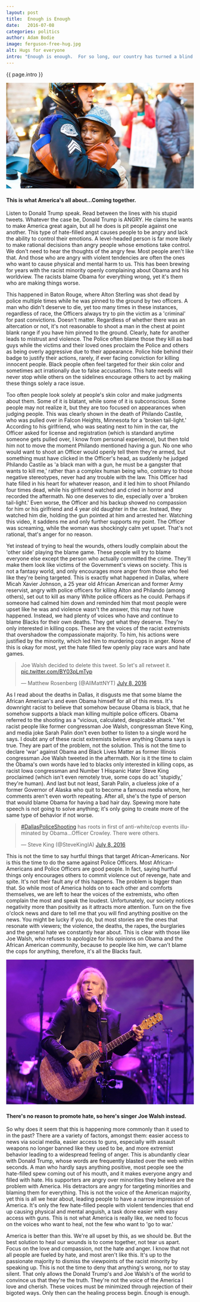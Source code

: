 ```yaml
---
layout: post
title:  Enough is Enough
date:   2016-07-08
categories: politics
author: Adam Bodie
image: ferguson-free-hug.jpg
alt: Hugs for everyone
intro: "Enough is enough.  For so long, our country has turned a blind eye on racism, proclaiming that it's not a big deal like it used to be, just because of Civil Rights and the elimination of Jim Crow laws.  But recent events, particularly the deaths of Alton Sterling in Baton Rouge, Philando Castile in Falcon Heights, Minnesota and the deaths of five police officers in Dallas have shown just how horrific racism in the United States really is.  Is there a coincidence that this is happening now at this current time?  Of course not.  This is a by-product of the anger and race baiting politics that Donald Trump has shoved down America's throats."
---
```

<div class="article">
<p> {{ page.intro }}</p>
<div class="blog-pic">
		<img src="/img/ferguson-free-hug.jpg" data-toggle="tooltip" title="Hugs for everyone" class="image block img-responsive">
		<h4>This is what America's all about...Coming together.</h4>
</div>
	<p>Listen to Donald Trump speak.  Read between the lines with his stupid tweets.  Whatever the case be, Donald Trump is ANGRY.  He claims he wants to make America great again, but all he does is pit people against one another.  This type of hate-filled angst causes people to be angry and lack the ability to control their emotions.  A level-headed person is far more likely to make rational decisions than angry people whose emotions take control.  We don't need to hear the thoughts of the angry few.  Most people aren't like that.  And those who are angry with violent tendencies are often the ones who want to cause physical and mental harm to us.  This has been brewing for years with the racist minority openly complaining about Obama and his worldview.  The racists blame Obama for everything wrong, yet it's them who are making things worse.</p>
	<p>This happened in Baton Rouge, where Alton Sterling was shot dead by police multiple times while he was pinned to the ground by two officers.  A man who didn't deserve to die, yet too many times in these instances, regardless of race, the Officers always try to pin the victim as a 'criminal' for past convictions.  Doesn't matter.  Regardless of whether there was an altercation or not, it's not reasonable to shoot a man in the chest at point blank range if you have him pinned to the ground.  Clearly, hate for another leads to mistrust and violence.  The Police often blame those they kill as bad guys while the victims and their loved ones proclaim the Police and others as being overly aggressive due to their appearance.  Police hide behind their badge to justify their actions, rarely, if ever facing conviction for killing innocent people.  Black people often feel targeted for their skin color and sometimes act irrationally due to false accusations.  This hate needs will never stop while others on the sidelines encourage others to act by making these things solely a race issue.</p>
	<p>Too often people look solely at people's skin color and make judgments about them.  Some of it is blatant, while some of it is subconscious.  Some people may not realize it, but they are too focused on appearances when judging people.  This was clearly shown in the death of Philando Castile, who was pulled over in Falcon Heights, Minnesota for a 'broken tail-light.'  According to his girlfriend, who was seating next to him in the car, the Officer asked for license and registration (which is standard anytime someone gets pulled over, I know from personal experience), but then told him not to move the moment Philando mentioned having a gun.  No one who would want to shoot an Officer would openly tell them they're armed, but something must have clicked in the Officer's head, as suddenly he judged Philando Castile as 'a black man with a gun, he must be a gangster that wants to kill me,' rather than a complex human being who, contrary to those negative stereotypes, never had any trouble with the law.  This Officer had hate filled in his heart for whatever reason, and it led him to shoot Philando four times dead, while his girlfriend watched and cried in horror and recorded the aftermath.  No one deserves to die, especially over a 'broken tail-light.'  Even worse, the Officer and his backup showed no compassion for him or his girlfriend and 4 year old daughter in the car.  Instead, they watched him die, holding the gun pointed at him and arrested her.  Watching this video, it saddens me and only further supports my point.  The Officer was screaming, while the woman was shockingly calm yet upset.  That's not rational, that's anger for no reason.</p>
	<p>Yet instead of trying to heal the wounds, others loudly complain about the 'other side' playing the blame game.  These people will try to blame everyone else except the person who actually committed the crime.  They'll make them look like victims of the Government's views on society.  This is not a fantasy world, and only encourages more anger from those who feel like they're being targeted.  This is exactly what happened in Dallas, where Micah Xavier Johnson, a 25 year old African American and former Army reservist, angry with police officers for killing Alton and Philando (among others), set out to kill as many White police officers as he could.  Perhaps if someone had calmed him down and reminded him that most people were upset like he was and violence wasn't the answer, this may not have happened.  Instead, we had plenty of voices who have and continue to blame Blacks for their own deaths.  They get what they deserve.  They're only interested in killing cops.  These are the voices of the racist extremists that overshadow the compassionate majority.  To him, his actions were justified by the minority, which led him to murdering cops in anger.  None of this is okay for most, yet the hate filled few openly play race wars and hate games.</p>
<blockquote class="twitter-tweet" data-lang="en"><p lang="en" dir="ltr">Joe Walsh decided to delete this tweet. So let&#39;s all retweet it. <a href="https://t.co/BY03pLmTyp">pic.twitter.com/BY03pLmTyp</a></p>&mdash; Matthew Rosenberg (@AllMattNYT) <a href="https://twitter.com/AllMattNYT/status/751281426784329728">July 8, 2016</a></blockquote>
	<p>As I read about the deaths in Dallas, it disgusts me that some blame the African American's and even Obama himself for all of this mess.  It's downright racist to believe that somehow because Obama is black, that he somehow supports a black man killing multiple police officers.  Obama referred to the shooting as a “vicious, calculated, despicable attack.”  Yet racist people like former congressman Joe Walsh, congressman Steve King, and media joke Sarah Palin don't even bother to listen to a single word he says.  I doubt any of these racist extremists believe anything Obama says is true.  They are part of the problem, not the solution.  This is not the time to declare 'war' against Obama and Black Lives Matter as former Illinois congressman Joe Walsh tweeted in the aftermath.   Nor is it the time to claim the Obama's own words have led to blacks only interested in killing cops, as racist Iowa congressman and Number 1 Hispanic Hater Steve King proclaimed (which isn't even remotely true, some cops do act 'stupidly,' they're human).  And last but not least, Sarah Palin, a clueless joke of a former Governor of Alaska who quit to become a famous media whore, her comments aren't even worth repeating.  After all, she's the type of person that would blame Obama for having a bad hair day.  Spewing more hate speech is not going to solve anything; it's only going to create more of the same type of behavior if not worse.</p>
<blockquote class="twitter-tweet" data-lang="en"><p lang="en" dir="ltr"><a href="https://twitter.com/hashtag/DallasPoliceShooting?src=hash">#DallasPoliceShooting</a> has roots in first of anti-white/cop events illuminated by Obama...Officer Crowley. There were others.</p>&mdash; Steve King (@SteveKingIA) <a href="https://twitter.com/SteveKingIA/status/751490647799005184">July 8, 2016</a></blockquote>
	<p>This is not the time to say hurtful things that target African-Americans.  Nor is this the time to do the same against Police Officers.  Most African-Americans and Police Officers are good people.  In fact, saying hurtful things only encourages others to commit violence out of revenge, hate and spite.  It's not their fault any of this happens.  The problem is bigger than that.  So while most of America holds on to each other and comforts themselves, we are left to hear the voices of the extremists, who often complain the most and speak the loudest.  Unfortunately, our society notices negativity more than positivity as it attracts more attention.  Turn on the five o'clock news and dare to tell me that you will find anything positive on the news.  You might be lucky if you do, but most stories are the ones that resonate with viewers; the violence, the deaths, the rapes, the burglaries and the general hate we constantly hear about.  This is clear with those like Joe Walsh, who refuses to apologize for his opinions on Obama and the African American community, because to people like him, we can't blame the cops for anything, therefore, it's all the Blacks fault.</p>
<div class="blog-pic" style="float: left">
		<img src="/img/joe-walsh.jpg" data-toggle="tooltip" title="Joe Walsh (the singer)" class="image block img-responsive">
		<h4>There's no reason to promote hate, so here's singer Joe Walsh instead.</h4>
</div>
	<p>So why does it seem that this is happening more commonly than it used to in the past?  There are a variety of factors, amongst them: easier access to news via social media, easier access to guns, especially with assault weapons no longer banned like they used to be, and more extremist behavior leading to a widespread feeling of anger.  This is abundantly clear with Donald Trump, whose words are frequently blasted over the web within seconds.  A man who hardly says anything positive, most people see the hate-filled spew coming out of his mouth, and it makes everyone angry and filled with hate.  His supporters are angry over minorities they believe are the problem with America.  His detractors are angry for targeting minorities and blaming them for everything.  This is not the voice of the American majority, yet this is all we hear about, leading people to have a narrow impression of America.  It's only the few hate-filled people with violent tendencies that end up causing physical and mental anguish, a task done easier with easy access with guns.  This is not what America is really like, we need to focus on the voices who want to heal, not the few who want to 'go to war.'  </p>
	<p>America is better than this.  We're all upset by this, as we should be.  But the best solution to heal our wounds is to come together, not tear us apart.  Focus on the love and compassion, not the hate and anger.  I know that not all people are fueled by hate, and most aren't like this.  It's up to the passionate majority to dismiss the viewpoints of the racist minority by speaking up.  This is not the time to deny that anything's wrong, nor to stay silent.  That only allows the Donald Trump's and Joe Walsh's of the world to convince us that they're the truth.  They're not the voice of the America I love and cherish.  These voices must be minimized through rejection of their bigoted ways.  Only then can the healing process begin.  Enough is enough.</p>
</div>
<script async src="//platform.twitter.com/widgets.js" charset="utf-8"></script>

